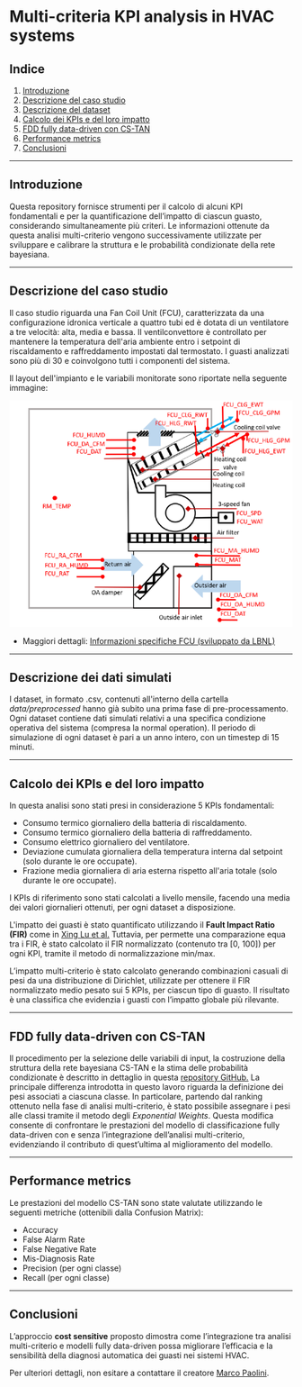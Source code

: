 # Multi-criteria KPI analysis in HVAC systems

## Indice
1. [Introduzione](#introduzione)
2. [Descrizione del caso studio](#descrizione-del-caso-studio)
3. [Descrizione del dataset](#descrizione-del-caso-studio)
4. [Calcolo dei KPIs e del loro impatto](#calcolo-dei-kpis-e-del-loro-impatto)
5. [FDD fully data-driven con CS-TAN](#fdd-fully-data-driven-con-cs-tan)
6. [Performance metrics](#performance-metrics)
7. [Conclusioni](#conclusioni)

---

## Introduzione
Questa repository fornisce strumenti per il calcolo di alcuni KPI fondamentali e per la quantificazione dell’impatto di ciascun guasto, considerando simultaneamente più criteri.
Le informazioni ottenute da questa analisi multi-criterio vengono successivamente utilizzate per sviluppare e calibrare la struttura e le probabilità condizionate della rete bayesiana.

---

## Descrizione del caso studio
Il caso studio riguarda una Fan Coil Unit (FCU), caratterizzata da una configurazione idronica verticale a quattro tubi ed è dotata di un ventilatore a tre velocità: alta, media e bassa.
Il ventilconvettore è controllato per mantenere la temperatura dell'aria ambiente entro i setpoint di riscaldamento e raffreddamento impostati dal termostato.
I guasti analizzati sono più di 30 e coinvolgono tutti i componenti del sistema.

Il layout dell'impianto e le variabili monitorate sono riportate nella seguente immagine:

![AHU Layout](figs/case_study_FCU.png)

- Maggiori dettagli: [Informazioni specifiche FCU (sviluppato da LBNL)](https://dx.doi.org/10.25984/1881324)

---

## Descrizione dei dati simulati
I dataset, in formato .csv, contenuti all'interno della cartella _data/preprocessed_ hanno già subito una prima fase di pre-processamento.
Ogni dataset contiene dati simulati relativi a una specifica condizione operativa del sistema (compresa la normal operation).
Il periodo di simulazione di ogni dataset è pari a un anno intero, con un timestep di 15 minuti.

---

## Calcolo dei KPIs e del loro impatto
In questa analisi sono stati presi in considerazione 5 KPIs fondamentali:
- Consumo termico giornaliero della batteria di riscaldamento.
- Consumo termico giornaliero della batteria di raffreddamento.
- Consumo elettrico giornaliero del ventilatore.
- Deviazione cumulata giornaliera della temperatura interna dal setpoint (solo durante le ore occupate).
- Frazione media giornaliera di aria esterna rispetto all'aria totale (solo durante le ore occupate).

I KPIs di riferimento sono stati calcolati a livello mensile, facendo una media dei valori giornalieri ottenuti, per ogni dataset a disposizione.

L'impatto dei guasti è stato quantificato utilizzando il **Fault Impact Ratio (FIR)** come in [Xing Lu et al.](https://www.sciencedirect.com/science/article/abs/pii/S0378778821007325)
Tuttavia, per permette una comparazione equa tra i FIR, è stato calcolato il FIR normalizzato (contenuto tra [0, 100]) per ogni KPI, tramite il metodo di normalizzazione min/max.

L’impatto multi-criterio è stato calcolato generando combinazioni casuali di pesi da una distribuzione di Dirichlet, utilizzate per ottenere il FIR normalizzato medio pesato sui 5 KPIs, per ciascun tipo di guasto.
Il risultato è una classifica che evidenzia i guasti con l’impatto globale più rilevante.

---

## FDD fully data-driven con CS-TAN
Il procedimento per la selezione delle variabili di input, la costruzione della struttura della rete bayesiana CS-TAN e la stima delle probabilità condizionate è descritto in dettaglio in questa [repository GitHub.](https://github.com/Paolini408/DataDrivenBNClassifierFDD)
La principale differenza introdotta in questo lavoro riguarda la definizione dei pesi associati a ciascuna classe.
In particolare, partendo dal ranking ottenuto nella fase di analisi multi-criterio, è stato possibile assegnare i pesi alle classi tramite il metodo degli _Exponential Weights_.
Questa modifica consente di confrontare le prestazioni del modello di classificazione fully data-driven con e senza l’integrazione dell’analisi multi-criterio, evidenziando il contributo di quest’ultima al miglioramento del modello.

---

## Performance metrics
Le prestazioni del modello CS-TAN sono state valutate utilizzando le seguenti metriche (ottenibili dalla Confusion Matrix):
- Accuracy
- False Alarm Rate
- False Negative Rate
- Mis-Diagnosis Rate
- Precision (per ogni classe)
- Recall (per ogni classe)

---

## Conclusioni
L’approccio **cost sensitive** proposto dimostra come l’integrazione tra analisi multi-criterio e modelli fully data-driven possa migliorare l’efficacia e la sensibilità della diagnosi automatica dei guasti nei sistemi HVAC.

Per ulteriori dettagli, non esitare a contattare il creatore [Marco Paolini](https://github.com/Paolini408).
